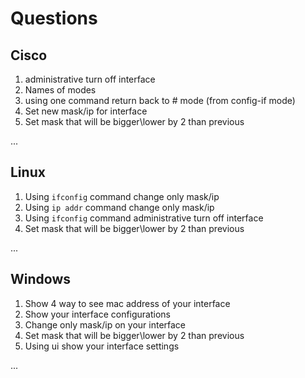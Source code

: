 # Questions

## Cisco

1. administrative turn off interface
2. Names of modes
3. using one command return back to # mode (from config-if mode)
4. Set new mask/ip for interface
5. Set mask that will be bigger\lower by 2 than previous

...

## Linux

1. Using `ifconfig` command change only mask/ip
2. Using `ip addr` command change only mask/ip
3. Using `ifconfig` command administrative turn off interface
4. Set mask that will be bigger\lower by 2 than previous

...

## Windows

1. Show 4 way to see mac address of your interface
2. Show your interface configurations
3. Change only mask/ip on your interface
4. Set mask that will be bigger\lower by 2 than previous
5. Using ui show your interface settings

...
